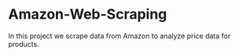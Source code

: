 # Amazon-Web-Scraping
In this project we scrape data from Amazon to analyze price data for products.
